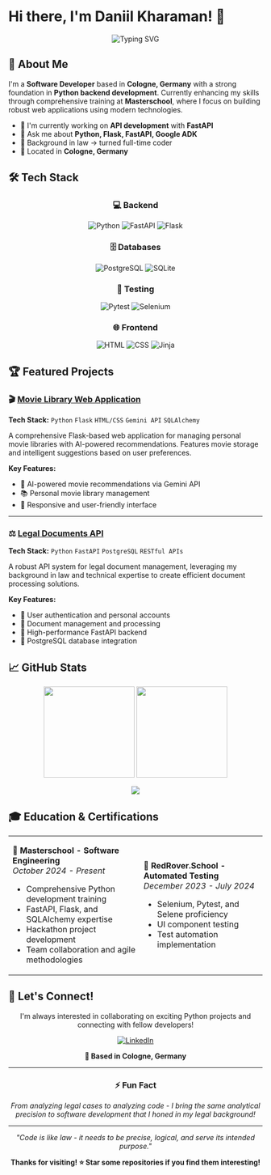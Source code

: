 # Hi there, I'm Daniil Kharaman! 👋

<div align="center">
  <img src="https://readme-typing-svg.herokuapp.com?font=Fira+Code&pause=1000&color=2F81F7&center=true&vCenter=true&width=435&lines=Software+Developer;Python+%7C+FastAPI+%7C+Flask;Always+learning+new+things" alt="Typing SVG" />
</div>



## 🚀 About Me

I'm a **Software Developer** based in **Cologne, Germany** with a strong foundation in **Python backend development**. Currently enhancing my skills through comprehensive training at **Masterschool**, where I focus on building robust web applications using modern technologies.

- 🔭 I'm currently working on **API development** with **FastAPI**
- 💬 Ask me about **Python, Flask, FastAPI, Google ADK**
- 💼 Background in law → turned full-time coder
- 📍 Located in **Cologne, Germany**


## 🛠 Tech Stack

<div align="center">

### 💻 Backend
![Python](https://img.shields.io/badge/Python-3670A0?style=for-the-badge&logo=python&logoColor=white)
![FastAPI](https://img.shields.io/badge/FastAPI-005571?style=for-the-badge&logo=fastapi)
![Flask](https://img.shields.io/badge/Flask-000000?style=for-the-badge&logo=flask)

### 🗄️ Databases
![PostgreSQL](https://img.shields.io/badge/PostgreSQL-316192?style=for-the-badge&logo=postgresql&logoColor=white)
![SQLite](https://img.shields.io/badge/SQLite-07405E?style=for-the-badge&logo=sqlite&logoColor=white)

### 🧪 Testing
![Pytest](https://img.shields.io/badge/Pytest-3776AB?style=for-the-badge&logo=python&logoColor=white)
![Selenium](https://img.shields.io/badge/Selenium-43B02A?style=for-the-badge&logo=selenium&logoColor=white)

### 🌐 Frontend
![HTML](https://img.shields.io/badge/HTML-E34F26?style=for-the-badge&logo=html5&logoColor=white)
![CSS](https://img.shields.io/badge/CSS-1572B6?style=for-the-badge&logo=css3&logoColor=white)
![Jinja](https://img.shields.io/badge/Jinja2-B41717?style=for-the-badge&logo=jinja&logoColor=white)

</div>

## 🏆 Featured Projects


### 🎬 [Movie Library Web Application](https://github.com/daniil-kharaman/movie_web_app)
**Tech Stack:** `Python` `Flask` `HTML/CSS` `Gemini API` `SQLAlchemy`

A comprehensive Flask-based web application for managing personal movie libraries with AI-powered recommendations. Features movie storage and intelligent suggestions based on user preferences.

**Key Features:**

- 🎯 AI-powered movie recommendations via Gemini API
- 📚 Personal movie library management
- 🎨 Responsive and user-friendly interface

---

### ⚖️ [Legal Documents API](https://github.com/daniil-kharaman/legal_docs_api)
**Tech Stack:** `Python` `FastAPI` `PostgreSQL` `RESTful APIs`

A robust API system for legal document management, leveraging my background in law and technical expertise to create efficient document processing solutions.

**Key Features:**
- 🔐 User authentication and personal accounts
- 📄 Document management and processing
- 🚀 High-performance FastAPI backend
- 💾 PostgreSQL database integration

## 📈 GitHub Stats

<p align="center">
  <img src="https://github-readme-stats.vercel.app/api?username=daniil-kharaman&show_icons=true&theme=dark&hide_border=true" height="180"/>
  <img src="https://github-readme-stats.vercel.app/api/top-langs/?username=daniil-kharaman&layout=compact&theme=dark&hide_border=true" height="180"/>
</p>

<p align="center">
  <img src="https://github-profile-trophy.vercel.app/?username=daniil-kharaman&theme=darkhub&no-frame=true&column=6" />
</p>

## 🎓 Education & Certifications

<table>
<tr>
<td>

**🎯 Masterschool - Software Engineering**  
*October 2024 - Present*
- Comprehensive Python development training
- FastAPI, Flask, and SQLAlchemy expertise
- Hackathon project development
- Team collaboration and agile methodologies

</td>
<td>

**🔧 RedRover.School - Automated Testing**  
*December 2023 - July 2024*
- Selenium, Pytest, and Selene proficiency
- UI component testing
- Test automation implementation

</td>
</tr>
</table>


## 🤝 Let's Connect!

<div align="center">

I'm always interested in collaborating on exciting Python projects and connecting with fellow developers!

[![LinkedIn](https://img.shields.io/badge/LinkedIn-Let's%20Connect!-0077B5?style=for-the-badge&logo=linkedin&logoColor=white)](https://linkedin.com/in/daniil-kharaman)


**📍 Based in Cologne, Germany**

</div>

---

<div align="center">
  
### ⚡ Fun Fact
*From analyzing legal cases to analyzing code - I bring the same analytical precision to software development that I honed in my legal background!*

---

*"Code is like law - it needs to be precise, logical, and serve its intended purpose."*

**Thanks for visiting! ⭐ Star some repositories if you find them interesting!**

</div>
